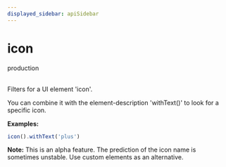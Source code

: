 ```yaml
---
displayed_sidebar: apiSidebar
---
```

# icon
<span class="theme-doc-version-badge badge badge--success">production</span><br/><br/>

Filters for a UI element 'icon'.

You can combine it with the element-description 'withText()' to look for a specific icon.

**Examples:** 
```typescript
icon().withText('plus')
```

**Note:** This is an alpha feature. The prediction of the icon name is sometimes unstable. Use custom elements as an alternative.

